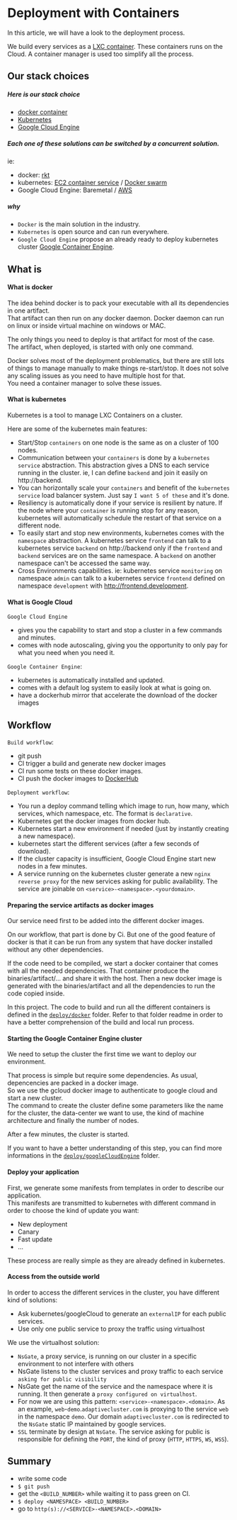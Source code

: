 # Deployment with Containers

In this article, we will have a look to the deployment process.

We build every services as a [LXC container](https://linuxcontainers.org/). These containers runs on the Cloud. A container manager is used too simplify all the process.

## Our stack choices

##### Here is our stack choice

- [docker container](https://www.docker.com/)
- [Kubernetes](http://kubernetes.io/)
- [Google Cloud Engine](https://cloud.google.com/compute/)

##### Each one of these solutions can be switched by a concurrent solution.

ie:
- docker: [rkt](https://coreos.com/rkt/docs/latest/)
- kubernetes: [EC2 container service](http://docs.aws.amazon.com/AmazonECS/latest/developerguide/Welcome.html) / [Docker swarm](https://docs.docker.com/swarm/)
- Google Cloud Engine: Baremetal / [AWS](https://aws.amazon.com/fr/) 

##### why

- `Docker` is the main solution in the industry.
- `Kubernetes` is open source and can run everywhere.
- `Google Cloud Engine` propose an already ready to deploy kubernetes cluster [Google Container Engine](https://cloud.google.com/container-engine/). 

## What is

#### What is docker

The idea behind docker is to pack your executable with all its dependencies in one artifact.   
That artifact can then run on any docker daemon. Docker daemon can run on linux or inside virtual machine on windows or MAC.

The only things you need to deploy is that artifact for most of the case.  
The artifact, when deployed, is started with only one command.

Docker solves most of the deployment problematics, but there are still lots of things to manage manually to make things re-start/stop. It does not solve any scaling issues as you need to have multiple host for that.  
You need a container manager to solve these issues.

#### What is kubernetes

Kubernetes is a tool to manage LXC Containers on a cluster.

Here are some of the kubernetes main features:
- Start/Stop `containers` on one node is the same as on a cluster of 100 nodes.
- Communication between your `containers` is done by a `kubernetes service` abstraction. This abstraction gives a DNS to each service running in the cluster. ie, I can define `backend` and join it easily on http://backend.
- You can horizontally scale your `containers` and benefit of the `kubernetes service` load balancer system. Just say `I want 5 of these` and it's done.
- Resiliency is automatically done if your service is resilient by nature. If the node where your `container` is running stop for any reason, kubernetes will automatically schedule the restart of that service on a different node.
- To easily start and stop new environments, kubernetes comes with the `namespace` abstraction. A kubernetes service `frontend` can talk to a kubernetes service `backend` on http://backend only if the `frontend` and `backend` services are on the same namespace. A `backend` on another namespace can't be accessed the same way.
- Cross Environments capabilities. ie: kubernetes service `monitoring` on namespace `admin` can talk to a kubernetes service `frontend` defined on namespace `development` with http://frontend.development.

#### What is Google Cloud

`Google Cloud Engine` 
- gives you the capability to start and stop a cluster in a few commands and minutes.  
- comes with node autoscaling, giving you the opportunity to only pay for what you need when you need it.  

`Google Container Engine`:
- kubernetes is automatically installed and updated.
- comes with a default log system to easily look at what is going on. 
- have a dockerhub mirror that accelerate the download of the docker images 

## Workflow

`Build workflow`:
- git push
- CI trigger a build and generate new docker images
- CI run some tests on these docker images.
- CI push the docker images to [DockerHub](https://hub.docker.com/u/adaptivetrader/dashboard/)

`Deployment workflow`:
- You run a deploy command telling which image to run, how many, which services, which namespace, etc. The format is `declarative`.
- Kubernetes get the docker images from docker hub.
- Kubernetes start a new environment if needed (just by instantly creating a new namespace).
- kubernetes start the different services (after a few seconds of download).
- If the cluster capacity is insufficient, Google Cloud Engine start new nodes in a few minutes.
- A service running on the kubernetes cluster generate a new `nginx reverse proxy` for the new services asking for public availability. The service are joinable on `<service>-<namespace>.<yourdomain>`.

#### Preparing the service artifacts as docker images

Our service need first to be added into the different docker images.

On our workflow, that part is done by Ci. But one of the good feature of docker is that it can be run from any system that have docker installed without any other dependencies.

If the code need to be compiled, we start a docker container that comes with all the needed dependencies. That container produce the binaries/artifact/... and share it with the host. Then a new docker image is generated with the binaries/artifact and all the dependencies to run the code copied inside.

In this project. The code to build and run all the different containers is defined in the [`deploy/docker`](../../deploy/docker) folder. Refer to that folder readme in order to have a better comprehension of the build and local run process.


#### Starting the Google Container Engine cluster

We need to setup the cluster the first time we want to deploy our environment.  

That process is simple but require some dependencies. As usual, depencencies are packed in a docker image.    
So we use the gcloud docker image to authenticate to google cloud and start a new cluster.  
The command to create the cluster define some parameters like the name for the cluster, the data-center we want to use, the kind of machine architecture and finally the number of nodes.  

After a few minutes, the cluster is started.

If you want to have a better understanding of this step, you can find more informations in the [`deploy/googleCloudEngine`](../../deploy/googleCloudEngine) folder.

#### Deploy your application

First, we generate some manifests from templates in order to describe our application.  
This manifests are transmitted to kubernetes with different command in order to choose the kind of update you want:

- New deployment
- Canary
- Fast update
- ...

These process are really simple as they are already defined in kubernetes. 

#### Access from the outside world

In order to access the different services in the cluster, you have different kind of solutions:

- Ask kubernetes/googleCloud to generate an `externalIP` for each public services.
- Use only one public service to proxy the traffic using virtualhost

We use the virtualhost solution:

- `NsGate`, a proxy service, is running on our cluster in a specific environment to not interfere with others
- NsGate listens to the cluster services and proxy traffic to each service `asking for public visibility`
- NsGate get the name of the service and the namespace where it is running. It then generate a `proxy configured on virtualhost`.
- For now we are using this pattern: `<service>-<namespace>.<domain>`. As an example, `web`-`demo`.`adaptivecluster.com` is proxying to the service `web` in the namespace `demo`. Our domain `adaptivecluster.com` is redirected to the `NsGate` static IP maintained by google services.  
- `SSL` terminate by design at `NsGate`. The service asking for public is responsible for defining the `PORT`, the kind of proxy (`HTTP`, `HTTPS`, `WS`, `WSS`). 

## Summary

- write some code
- `$ git push`
- get the `<BUILD_NUMBER>` while waiting it to pass green on CI. 
- `$ deploy <NAMESPACE> <BUILD_NUMBER>`
- go to `http(s)://<SERVICE>-<NAMESPACE>.<DOMAIN>` 
